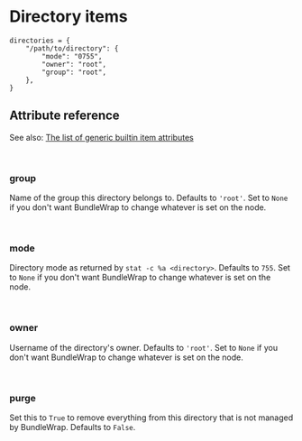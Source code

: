 # Directory items

    directories = {
        "/path/to/directory": {
            "mode": "0755",
            "owner": "root",
            "group": "root",
        },
    }

## Attribute reference

See also: [The list of generic builtin item attributes](../repo/bundles.md#builtin-item-attributes)

<br>

### group

Name of the group this directory belongs to. Defaults to `'root'`. Set to `None` if you don't want BundleWrap to change whatever is set on the node.

<br>

### mode

Directory mode as returned by `stat -c %a <directory>`. Defaults to `755`. Set to `None` if you don't want BundleWrap to change whatever is set on the node.

<br>

### owner

Username of the directory's owner. Defaults to `'root'`. Set to `None` if you don't want BundleWrap to change whatever is set on the node.

<br>

### purge

Set this to `True` to remove everything from this directory that is not managed by BundleWrap. Defaults to `False`.
